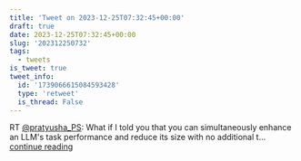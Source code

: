 ```yaml
---
title: 'Tweet on 2023-12-25T07:32:45+00:00'
draft: true
date: 2023-12-25T07:32:45+00:00
slug: '202312250732'
tags:
  - tweets
is_tweet: true
tweet_info:
  id: '1739066615084593428'
  type: 'retweet'
  is_thread: False
---
```




RT [@pratyusha_PS](https://x.com/pratyusha_PS): What if I told you that you can simultaneously enhance an LLM's task performance and reduce its size with no additional t… [continue reading](https://x.com/sytelus/status/1739066615084593428)
